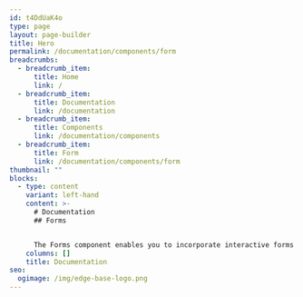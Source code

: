 ```yaml
---
id: t4DdUaK4o
type: page
layout: page-builder
title: Hero
permalink: /documentation/components/form
breadcrumbs:
  - breadcrumb_item:
      title: Home
      link: /
  - breadcrumb_item:
      title: Documentation
      link: /documentation
  - breadcrumb_item:
      title: Components
      link: /documentation/components
  - breadcrumb_item:
      title: Form
      link: /documentation/components/form
thumbnail: ""
blocks:
  - type: content
    variant: left-hand
    content: >-
      # Documentation
      ## Forms


      The Forms component enables you to incorporate interactive forms into your website. Forms are crucial for collecting user data, such as contact information, feedback, or inquiries. Edge Base offers options for integrating forms seamlessly within different components, such as the Hero component.
    columns: []
    title: Documentation
seo:
  ogimage: /img/edge-base-logo.png
---
```

